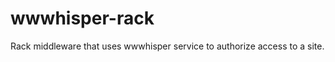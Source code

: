 wwwhisper-rack
==============

Rack middleware that uses wwwhisper service to authorize access to a site.